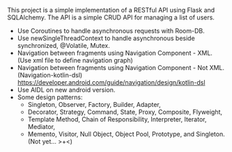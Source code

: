 This project is a simple implementation of a RESTful API using Flask and SQLAlchemy. 
The API is a simple CRUD API for managing a list of users. 
- Use Coroutines to handle asynchronous requests with Room-DB.
- Use newSingleThreadContext to handle asynchronous beside synchronized, @Volatile, Mutex.
- Navigation between fragments using Navigation Component - XML. (Use xml file to define navigation graph)
- Navigation between fragments using Navigation Component - Not XML. (Navigation-kotlin-dsl) https://developer.android.com/guide/navigation/design/kotlin-dsl
- Use AIDL on new android version.
- Some design patterns: 
  - Singleton, Observer, Factory, Builder, Adapter, 
  - Decorator, Strategy, Command, State, Proxy, Composite, Flyweight, 
  - Template Method, Chain of Responsibility, Interpreter, Iterator, Mediator, 
  - Memento, Visitor, Null Object, Object Pool, Prototype, and Singleton. (Not yet... >+<)